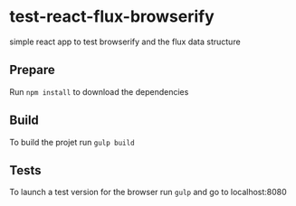 # test-react-flux-browserify

simple react app to test browserify and the flux data structure

## Prepare

Run `npm install` to download the dependencies

## Build

To build the projet run `gulp build`

## Tests

To launch a test version for the browser run `gulp` and go to localhost:8080